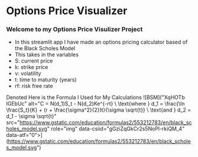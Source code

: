 # Options Price Visualizer 

### Welcome to my Options Price Visulizer Project
- In this streamlit app I have made an options pricing calculator based of the Black Scholes Model
- This takes in the variables
- S: current price
- k: strike price
- v: volatility
- t: time to maturity (years)
- rf: risk free rate

Denoted Here is the Formula I Used for My Calculations
![BSM]("XqHOTb IGEbUc" alt="C = N(d_1)S_t - N(d_2)Ke^{-rt} \\
\text{where } d_1 = \frac{\ln \frac{S_t}{K} + (r + \frac{\sigma^2}{2})t}{\sigma \sqrt{t}} \\
\text{and } d_2 = d_1 - \sigma \sqrt{t}" src="https://www.gstatic.com/education/formulas2/553212783/en/black_scholes_model.svg" role="img" data-csiid="gGziZqGkCr2s5NoPl-rkiQM_4" data-atf="0">](https://www.gstatic.com/education/formulas2/553212783/en/black_scholes_model.svg")
